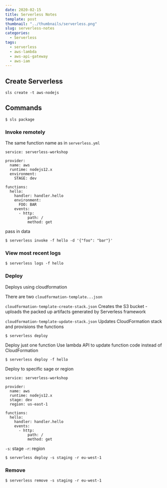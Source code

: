 ```yaml
---
date: 2020-02-15
title: Serverless Notes
template: post
thumbnail: "../thumbnails/serverless.png"
slug: serverless-notes
categories:
  - Serverless
tags:
  - serverless
  - aws-lambda
  - aws-api-gateway
  - aws-iam
---
```


## Create Serverless

```terminal
sls create -t aws-nodejs
```

## Commands

```terminal
$ sls package
```

### Invoke remotely

The same function name as in `serverless.yml`

```yml{10}
service: serverless-workshop

provider:
  name: aws
  runtime: nodejs12.x
  environment:
    STAGE: dev

functions:
  hello:
    handler: handler.hello
    environment:
      FOO: BAR
    events:
      - http:
          path: /
          method: get
```

pass in data

```terminal
$ serverless invoke -f hello -d '{"foo": "bar"}'
```

### View most recent logs

```terminal
$ serverless logs -f hello
```

### Deploy

Deploys using cloudformation

There are two `cloudformation-template...json`

`cloudformation-template-create-stack.json`
Creates the S3 bucket - uploads the packed up artifacts generated by Serverless framework

`cloudformation-template-update-stack.json`
Updates CloudFormation stack and provisions the functions

```terminal
$ serverless deploy
```

Deploy just one function
Use lambda API to update function code instead of CloudFormation

```terminal
$ serverless deploy -f hello
```

Deploy to specific sage or region

```yml{6,7}
service: serverless-workshop

provider:
  name: aws
  runtime: nodejs12.x
  stage: dev
  region: us-east-1

functions:
  hello:
    handler: handler.hello
    events:
      - http:
          path: /
          method: get
```

`-s`: stage
`-r`: region

```terminal
$ serverless deploy -s staging -r eu-west-1
```

### Remove

```terminal
$ serverless remove -s staging -r eu-west-1
```
